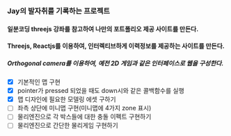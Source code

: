 ### Jay의 발자취를 기록하는 프로젝트

#### 일분코딩 threejs 강좌를 참고하여 나만의 포트폴리오 제공 사이트를 만든다.

#### Threejs, Reactjs를 이용하여, 인터렉티브하게 이력정보를 제공하는 사이트를 만든다.

##### Orthogonal camera를 이용하여, 예전 2D 게임과 같은 인터페이스로 웹을 구성한다.

- [x] 기본적인 맵 구현
- [x] pointer가 pressed 되었을 때도 down시와 같은 콜백함수를 실행
- [x] 맵 디자인에 필요한 모델링 에셋 구하기
- [ ] 좌측 상단에 미니맵 구현(미니맵에 4가지 zone 표시)
- [ ] 물리엔진으로 각 박스들에 대한 충돌 이펙트 구현하기
- [ ] 물리엔진으로 간단한 물리게임 구현하기
